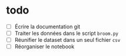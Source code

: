 # todo

- [ ] Écrire la documentation git
- [ ] Traiter les données dans le script `broom.py`
- [ ] Réunifier le dataset dans un seul fichier `csv`
- [ ] Réorganiser le notebook
